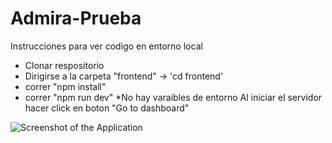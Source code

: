 # Admira-Prueba

Instrucciones para ver codigo en entorno local
- Clonar respositorio
- Dirigirse a la carpeta "frontend" -> 'cd frontend'
- correr "npm install"
- correr "npm run dev"
  *No hay varaibles de entorno
Al iniciar el servidor hacer click en boton "Go to dashboard"

![Screenshot of the Application](./screenshots/screenshot.png)



 
